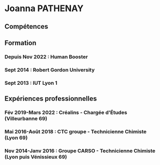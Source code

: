 # Joanna PATHENAY
## Compétences
## Formation
### Depuis Nov 2022 : Human Booster
### Sept 2014 : Robert Gordon University
### Sept 2013 : IUT Lyon 1
## Expériences professionnelles
### Fév 2019-Mars 2022 : Créalins - Chargée d'Études (Villeurbanne 69)
### Mai 2016-Août 2018 : CTC groupe - Technicienne Chimiste (Lyon 69)
### Nov 2014-Janv 2016 : Groupe CARSO - Technicienne Chimiste (Lyon puis Vénissieux 69)